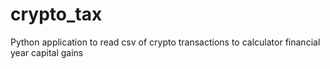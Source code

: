 # crypto_tax
Python application to read csv of crypto transactions to calculator financial year capital gains
